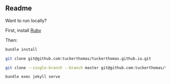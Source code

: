 ## Readme

Want to run locally?

First, install [Ruby](https://rubyinstaller.org/)

Then:
```bash
bundle install
```

```bash
git clone git@github.com:tuckerthomas/tuckerthomas.github.io.git
```

```bash
git clone --single-branch --branch master git@github.com:tuckerthomas/tuckerthomas.github.io.git _site
```

```bash
bundle exec jekyll serve
```